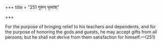 +++
title = "251 गुरून् भृत्यांश्"

+++

For the purpose of bringing relief to his teachers and dependents, and for the purpose of honoring the gods and guests, he may accept gifts from all persons; but he shall not derive from them satisfaction for himself.—(251)